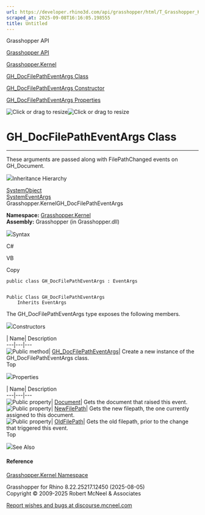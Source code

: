 ```yaml
---
url: https://developer.rhino3d.com/api/grasshopper/html/T_Grasshopper_Kernel_GH_DocFilePathEventArgs.htm
scraped_at: 2025-09-08T16:16:05.198555
title: Untitled
---
```


Grasshopper API

[Grasshopper API](../html/723c01da-9986-4db2-8f53-6f3a7494df75.htm
"Grasshopper API")

[Grasshopper.Kernel](../html/N_Grasshopper_Kernel.htm "Grasshopper.Kernel")

[GH_DocFilePathEventArgs
Class](../html/T_Grasshopper_Kernel_GH_DocFilePathEventArgs.htm
"GH_DocFilePathEventArgs Class")

[GH_DocFilePathEventArgs Constructor
](../html/M_Grasshopper_Kernel_GH_DocFilePathEventArgs__ctor.htm
"GH_DocFilePathEventArgs Constructor ")

[GH_DocFilePathEventArgs
Properties](../html/Properties_T_Grasshopper_Kernel_GH_DocFilePathEventArgs.htm
"GH_DocFilePathEventArgs Properties")

![Click or drag to resize](../icons/TocOpen.gif)![Click or drag to
resize](../icons/TocClose.gif)

# GH_DocFilePathEventArgs Class  
  
---  
  
These arguments are passed along with FilePathChanged events on GH_Document.

![](../icons/SectionExpanded.png)Inheritance Hierarchy

[SystemObject](https://docs.microsoft.com/dotnet/api/system.object)  
[SystemEventArgs](https://docs.microsoft.com/dotnet/api/system.eventargs)  
Grasshopper.KernelGH_DocFilePathEventArgs  

**Namespace:** [Grasshopper.Kernel](N_Grasshopper_Kernel.htm)  
**Assembly:** Grasshopper (in Grasshopper.dll)

![](../icons/SectionExpanded.png)Syntax

C#

VB

Copy

    
    
    public class GH_DocFilePathEventArgs : EventArgs
    
    
    Public Class GH_DocFilePathEventArgs
    	Inherits EventArgs

The GH_DocFilePathEventArgs type exposes the following members.

![](../icons/SectionExpanded.png)Constructors

| Name| Description  
---|---|---  
![Public method](../icons/pubmethod.gif)|
[GH_DocFilePathEventArgs](M_Grasshopper_Kernel_GH_DocFilePathEventArgs__ctor.htm)|
Create a new instance of the GH_DocFilePathEventArgs class.  
Top

![](../icons/SectionExpanded.png)Properties

| Name| Description  
---|---|---  
![Public property](../icons/pubproperty.gif)|
[Document](P_Grasshopper_Kernel_GH_DocFilePathEventArgs_Document.htm)|  Gets
the document that raised this event.  
![Public property](../icons/pubproperty.gif)|
[NewFilePath](P_Grasshopper_Kernel_GH_DocFilePathEventArgs_NewFilePath.htm)|
Gets the new filepath, the one currently assigned to this document.  
![Public property](../icons/pubproperty.gif)|
[OldFilePath](P_Grasshopper_Kernel_GH_DocFilePathEventArgs_OldFilePath.htm)|
Gets the old filepath, prior to the change that triggered this event.  
Top

![](../icons/SectionExpanded.png)See Also

#### Reference

[Grasshopper.Kernel Namespace](N_Grasshopper_Kernel.htm)

Grasshopper for Rhino 8.22.25217.12450 (2025-08-05)  
Copyright © 2009-2025 Robert McNeel & Associates

[Report wishes and bugs at
discourse.mcneel.com](https://discourse.mcneel.com/c/grasshopper)


